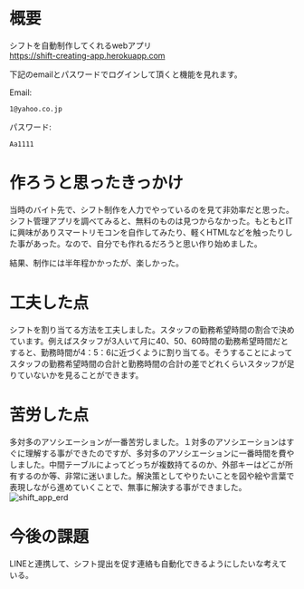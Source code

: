 # 概要
シフトを自動制作してくれるwebアプリ  
https://shift-creating-app.herokuapp.com


下記のemailとパスワードでログインして頂くと機能を見れます。

Email:
```
1@yahoo.co.jp
```

パスワード:
```
Aa1111
```

# 作ろうと思ったきっかけ
当時のバイト先で、シフト制作を人力でやっているのを見て非効率だと思った。シフト管理アプリを調べてみると、無料のものは見つからなかった。もともとITに興味がありスマートリモコンを自作してみたり、軽くHTMLなどを触ったりした事があった。なので、自分でも作れるだろうと思い作り始めました。

結果、制作には半年程かかったが、楽しかった。

# 工夫した点
シフトを割り当てる方法を工夫しました。スタッフの勤務希望時間の割合で決めています。例えばスタッフが3人いて月に40、50、60時間の勤務希望時間だとすると、勤務時間が4：5：6に近づくように割り当てる。そうすることによってスタッフの勤務希望時間の合計と勤務時間の合計の差でどれくらいスタッフが足りていないかを見ることができます。

# 苦労した点
多対多のアソシエーションが一番苦労しました。１対多のアソシエーションはすぐに理解する事ができたのですが、多対多のアソシエーションに一番時間を費やしました。中間テーブルによってどっちが複数持てるのか、外部キーはどこが所有するのか等、非常に迷いました。解決策としてやりたいことを図や絵や言葉で表現しながら進めていくことで、無事に解決する事ができました。
![shift_app_erd](https://user-images.githubusercontent.com/79404325/230768604-6a9bc471-00cf-43a1-b717-617db2850598.png)

# 今後の課題
LINEと連携して、シフト提出を促す連絡も自動化できるようにしたいな考えている。
